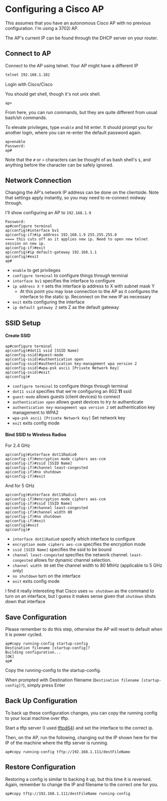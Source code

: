 # Configuring a Cisco AP

This assumes that you have an autonomous Cisco AP with no previous configuration. I'm using a 3702i AP.

The AP's current IP can be found through the DHCP server on your router.

## Connect to AP

Connect to the AP using telnet. Your AP might have a different IP

```bash
telnet 192.168.1.182
```

Login with Cisco/Cisco

You should get shell, though it's not unix shell.

```
ap>
```

From here, you can run commands, but they are quite different from usual bash/sh commands.

To elevate privileges, type `enable` and hit enter. It should prompt you for another login, where you can re-enter the default password again.

```
ap>enable
Password:
ap#
```

Note that the `#` or `>` characters can be thought of as bash shell's `$`, and anything before the character can be safely ignored.

## Network Connection

Changing the AP's network IP address can be done on the clientside. Note that settings apply instantly, so you may need to re-connect midway through.

I'll show configuring an AP to `192.168.1.9`

```ap>enable
Password: 
ap#configure terminal
ap(config)#interface bv1
ap(config-if)#ip address 192.168.1.9 255.255.255.0
==== this cuts off as it applies new ip. Need to open new telnet session on new ip.
ap(config-if)#exit
ap(config)#ip default-gateway 192.168.1.1
ap(config)#exit
ap#
```

 - `enable` to get privileges
 - `configure terminal` to configure things through terminal
 - `interface bv1` specifies the interface to configure
 - `ip address X Y` sets the interface ip address to X with subnet mask Y
    - At this point you may lose connection to the AP as it configures the interface to the static ip. Reconnect on the new IP as necessary
 - `exit` exits configuring the interface
 - `ip default gateway Z` sets Z as the default gateway


## SSID Setup

#### Create SSID

```
ap#configure terminal
ap(config)#dot11 ssid [SSID Name]
ap(config-ssid)#guest-mode
ap(config-ssid)#authentication open
ap(config-ssid)#authentication key-management wpa version 2
ap(config-ssid)#wpa-psk ascii [Private Network Key]
ap(config-ssid)#exit
ap(config)#
```

 - `configure terminal` to configure things through terminal
 - `dot11 ssid` specifies that we're configuring an 802.**11** ssid
 - `guest-mode` allows guests (client devices) to connect
 - `authentication open` allows guest devices to *try to* authenticate
 - `authentication key-management wpa version 2` set authentication key management to WPA2
 - `wpa-psk ascii [Private Network Key]` Set network key
 - `exit` exits config mode

#### Bind SSID to Wireless Radios

For 2.4 GHz

```
ap(config)#interface dot11Radio0
ap(config-if)#encryption mode ciphers aes-ccm
ap(config-if)#ssid [SSID Name]
ap(config-if)#channel least-congested
ap(config-if)#no shutdown
ap(config-if)#exit
```

And for 5 GHz

```
ap(config)#interface dot11Radio1
ap(config-if)#encryption mode ciphers aes-ccm
ap(config-if)#ssid [SSID Name]
ap(config-if)#channel least-congested
ap(config-if)#channel width 80
ap(config-if)#no shutdown
ap(config-if)#exit
ap(config)#exit
ap(config)#
```

 - `interface dot11Radio0` specify which interface to configure
 - `encryption mode ciphers aes-ccm` specifies the encryption mode
 - `ssid [SSID Name]` specifies the ssid to be bound
 - `channel least-congested` specifies the network channel. `least-congested` allows for dynamic channel selection.
 - `channel width 80` set the channel width to 80 MhHz (applicable to 5 GHz only)
 - `no shutdown` turn on the interface
 - `exit` exits config mode

I find it really interesting that Cisco uses `no shutdown` as the command to turn on an interface, but I guess it makes sense given that `shutdown` shuts down that interface


## Save Configuration

Please remember to do this step, otherwise the AP will reset to default when it is power cycled.

```
ap#copy running-config startup-config
Destination filename [startup-config]?
Building configuration...
[OK]
ap#
```

Copy the running-config to the startup-config.

When prompted with Destination filename (`Destination filename [startup-config]?`), simply press Enter



## Back Up Configuration

To back up these configuration changes, you can copy the running config to your local machine over tftp. 

Start a tftp server (I used [tftpd64](https://pjo2.github.io/tftpd64/)) and set the interface to the correct ip.

Then, on the AP, run the following, changing out the IP shown here for the IP of the machine where the tftp server is running.

```
ap#copy running-config tftp://192.168.1.111/destFileName
```


## Restore Configuration

Restoring a config is similar to backing it up, but this time it is reversed. Again, remember to change the IP and filename to the correct one for you.

```
ap#copy tftp://192.168.1.111/destFileName running-config 
```


